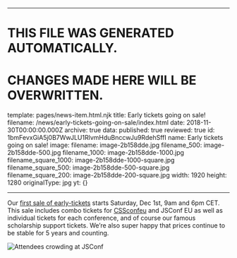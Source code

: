 ----

# THIS FILE WAS GENERATED AUTOMATICALLY.
# CHANGES MADE HERE WILL BE OVERWRITTEN.

template: pages/news-item.html.njk
title: Early tickets going on sale!
filename: /news/early-tickets-going-on-sale/index.html
date: 2018-11-30T00:00:00.000Z
archive: true
data:
  published: true
  reviewed: true
  id: 1bmFevxGiA5j0B7WwJLU1RlvmHduBnccwJu9RdehSffI
  name: Early tickets going on sale!
  image:
    filename: image-2b158dde.jpg
    filename_500: image-2b158dde-500.jpg
    filename_1000: image-2b158dde-1000.jpg
    filename_square_1000: image-2b158dde-1000-square.jpg
    filename_square_500: image-2b158dde-500-square.jpg
    filename_square_200: image-2b158dde-200-square.jpg
    width: 1920
    height: 1280
    originalType: jpg
yt: {}

----


Our [first sale of early-tickets](https://ti.to/jsconfeu/jsconf-eu-x-2019)
starts Saturday, Dec 1st, 9am and 6pm CET. This sale includes combo tickets for
[CSSconfeu](https://2019.cssconf.eu/) and JSConf EU as well as individual
tickets for each conference, and of course our famous scholarship support
tickets. We’re also super happy that prices continue to be stable for 5 years
and counting.

![Attendees crowding at JSConf](contents:images/cms/image-2b158dde-1000.jpg)


